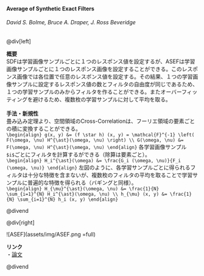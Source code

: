 #### Average of Synthetic Exact Filters
###### David S. Bolme, Bruce A. Draper, J. Ross Beveridge

@div[left]

__概要__<br>
SDFは学習画像サンプルごとに１つのレスポンス値を設定するが、ASEFは学習画像サンプルごとに１つのレスポンス画像を設定することができる。このレスポンス画像では各位置で任意のレスポンス値を設定する。その結果、１つの学習画像サンプルに設定するレスポンス値の数とフィルタの自由度が同じであるため、１つの学習サンプルのみからフィルタを作ることができる。またオーバーフィッティングを避けるため、複数枚の学習サンプルに対して平均を取る。<br>
<br>
__手法・新規性__<br>
畳み込み定理より、空間領域のCross-Correlationは、フーリエ領域の要素ごとの積に変換することができる。<br>
`\begin{align} g(x, y) &= (f \star h) (x, y) = \mathcal{F}^{-1} \left( F(\omega, \nu) H^{\ast}(\omega, \nu) \right) \\ G(\omega, \nu) &= F(\omega, \nu) H^{\ast}(\omega, \nu) \end{align}`
各学習画像サンプル`$i$`ごとにフィルタを計算するができる（除算は要素ごと）。<br>
`\begin{align} H_i^{\ast}(\omega) &= \frac{G_i (\omega, \nu)}{F_i (\omega, \nu)} \end{align}`
左図のように、各学習サンプルごとに得られるフィルタは十分な特徴を含まないが、複数枚のフィルタの平均を取ることで学習サンプルに普遍的な特徴を得られる（バギングと同様）。<br>
`\begin{align} H_{\mu}^{\ast}(\omega, \nu) &= \frac{1}{N} \sum_{i=1}^{N} H_i^{\ast}(\omega, \nu) \\ h_{\mu} (x, y) &= \frac{1}{N} \sum_{i=1}^{N} h_i (x, y) \end{align}`


@divend

@div[right]

![ASEF](assets/img/ASEF.png =full)
<br>

__リンク__<br>
・[論文](http://citeseerx.ist.psu.edu/viewdoc/download?doi=10.1.1.492.7927&rep=rep1&type=pdf)<br>

@divend